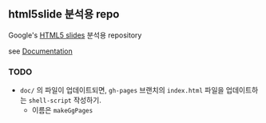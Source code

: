 ## html5slide 분석용 repo

Google's [HTML5 slides](http://code.google.com/p/html5slides/) 분석용 repository

see [Documentation](file:///Users/chitacan/Documents/workspace/lakumi/examples/html5slides/docs/slides.html)

### TODO

* `doc/` 의 파일이 업데이트되면, `gh-pages` 브랜치의 `index.html` 파일을 업데이트하는 `shell-script` 작성하기.
	* 이름은 `makeGgPages`